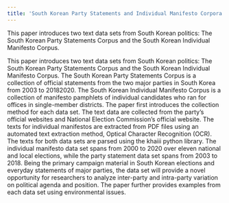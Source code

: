 ```yaml
---
title: 'South Korean Party Statements and Individual Manifesto Corpora: Two Political Text Data Sets'
---
```


This paper introduces two text data sets from South Korean politics: The South Korean Party Statements Corpus and the South Korean Individual Manifesto Corpus.

This paper introduces two text data sets from South Korean politics: The South Korean Party Statements Corpus and the South Korean Individual Manifesto Corpus. The South Korean Party Statements Corpus is a collection of official statements from the two major parties in South Korea from 2003 to 20182020. The South Korean Individual Manifesto Corpus is a collection of manifesto pamphlets of individual candidates who ran for offices in single-member districts. The paper first introduces the collection method for each data set. The text data are collected from the party’s official websites and National Election Commission’s official website. The texts for individual manifestos are extracted from PDF files using an automated text extraction method, Optical Character Recognition (OCR). The texts for both data sets are parsed using the khaiii python library. The individual manifesto data set spans from 2000 to 2020 over eleven national and local elections, while the party statement data set spans from 2003 to 2018. Being the primary campaign material in South Korean elections and everyday statements of major parties, the data set will provide a novel opportunity for researchers to analyze inter-party and intra-party variation on political agenda and position. The paper further provides examples from each data set using environmental issues.